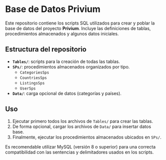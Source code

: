 # Base de Datos Privium

Este repositorio contiene los scripts SQL utilizados para crear y poblar la base de datos del proyecto **Privium**. Incluye las definiciones de tablas, procedimientos almacenados y algunos datos iniciales.

## Estructura del repositorio

- **`Tables/`**: scripts para la creación de todas las tablas.
- **`SPs/`**: procedimientos almacenados organizados por tipo.
  - `CategoriesSps`
  - `CountriesSps`
  - `ListingsSps`
  - `UserSps`
- **`Data/`**: carga opcional de datos (categorías y países).

## Uso

1. Ejecutar primero todos los archivos de `Tables/` para crear las tablas.
2. De forma opcional, cargar los archivos de `Data/` para insertar datos base.
3. Finalmente, ejecutar los procedimientos almacenados ubicados en `SPs/`.

Es recomendable utilizar MySQL (versión 8 o superior) para una correcta compatibilidad con las sentencias y delimitadores usados en los scripts.

